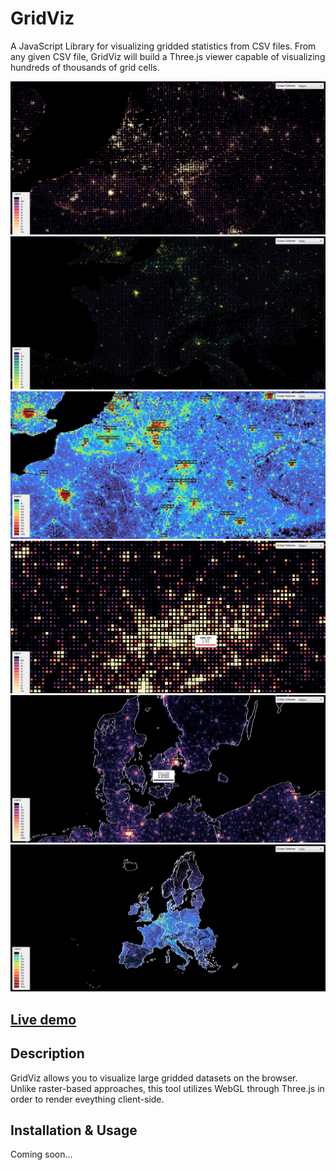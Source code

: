 # GridViz

A JavaScript Library for visualizing gridded statistics from CSV files. From any given CSV file, GridViz will build a Three.js viewer capable of visualizing hundreds of thousands of grid cells.

![Example](assets/images/previews/preview1.png) <!-- .element height="50%" width="50%" -->
![Example](assets/images/previews/preview2.png)<!-- .element height="50%" width="50%" -->
![Example](assets/images/previews/preview3.png)<!-- .element height="50%" width="50%" -->
![Example](assets/images/previews/preview4.png)<!-- .element height="50%" width="50%" -->
![Example](assets/images/previews/preview5.png)<!-- .element height="50%" width="50%" -->
![Example](assets/images/previews/preview6.png)<!-- .element height="50%" width="50%" -->

## [Live demo](https://eurostat.github.io/GridViz/examples/basic/index.html)

## Description

GridViz allows you to visualize large gridded datasets on the browser. Unlike raster-based approaches, this tool utilizes WebGL through Three.js in order to render eveything client-side.

## Installation & Usage

Coming soon...
